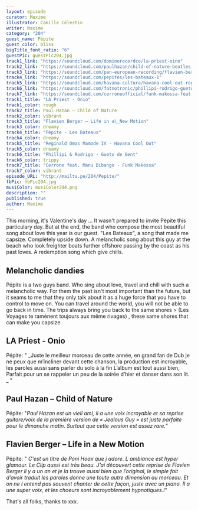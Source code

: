 ```yaml
---
layout: episode
curator: Maxime
illustrator: Camille Célestin
writer: Maxime
category: "204"
guest_name: Pépite
guest_color: bliss
bigTitle_font_ratio: "6"
guestPic: guestPic204.jpg
track1_link: "https://soundcloud.com/dominorecordco/la-priest-oino"
track2_link: "https://soundcloud.com/paulhazan/child-of-nature-beatles-cover"
track3_link: "https://soundcloud.com/pan-european-recording/flavien-berger-ville-neuve-life-in-a-new-motion-cover"
track4_link: "https://soundcloud.com/pepites/les-bateaux-1"
track5_link: "https://soundcloud.com/havana-cultura/havana-cool-out-reginald-omas-mamode-iv"
track6_link: "https://soundcloud.com/fatnotronic/phillipi-rodrigo-gueto-de-gent-deewee010"
track7_link: "https://soundcloud.com/cerroneofficial/funk-makossa-feat-manu-dibango"
track1_title: "LA Priest - Onio"
track1_color: rough
track2_title: Paul Hazan – Child of Nature
track2_color: vibrant
track3_title: "Flavien Berger – Life in a\_New Motion"
track3_color: dreamy
track4_title: "Pépite - Les Bateaux"
track4_color: dreamy
track5_title: "Reginald Omas Mamode IV - Havana Cool Out"
track5_color: dreamy
track6_title: "Phillipi & Rodrigo - Gueto de Gent"
track6_color: trippy
track7_title: "Cerrone feat. Manu Dibango - Funk Makossa"
track7_color: vibrant
episode_URL: "http://mailta.pe/204/Pepite/"
fbPic: fbPic204.jpg
musiColor: musiColor204.png
description: ""
published: true
author: Maxime
---
```


<p id="introduction">This morning, it's Valentine's day ... It wasn't prepared to invite Pépite this particulary day. But at the end, the band who compose the most beautiful song about love this year is our guest. "Les Bateaux", a song that made me capsize. Completely upside down. A melancholic song about this guy at the beach who look freighter boats further offshore passing by the coast as his past loves. A redemption song which give chills. </p>

## Melancholic dandies
 
Pépite is a two guys band. Who sing about love, travel and chill with such a melancholic way. For them the past isn't most important than the future, but it seams to me that they only talk about it as a huge force that you have to control to move on. You can travel around the world, you will not be able to go back in time. The trips always bring you back to the same shores > (Les Voyages te ramènent toujours aux même rivages) , these same shores that can make you capsize. 



## LA Priest  - Onio
Pépite: " _Juste le meilleur morceau de cette année, en grand fan de Dub je ne peux que m’incliner devant cette chanson, la production est incroyable, les paroles aussi sans parler du solo à la fin  L’album est tout aussi bien, Parfait pour un se rappeler un peu de la soirée d’hier et danser dans son lit. _ "

## Paul Hazan – Child of Nature
Pépite: "_Paul Hazan est un vieil ami, il a une voix incroyable et sa reprise guitare/voix de la première version de « Jealous Guy » est juste parfaite pour le dimanche matin. Surtout que cette version est assez rare._"

## Flavien Berger – Life in a New Motion
Pépite: " _C'est un titre de Poni Hoax que j adore. L ambiance est hyper glamour. Le Clip aussi est très beau. J’ai découvert cette reprise de Flavien Berger il y a un an et je la trouve aussi bien que l’original, le simple fait d’avoir traduit les paroles donne une toute autre dimension au morceau. Et on ne l entend pas souvent chanter de cette façon, juste avec un piano. Il a une super voix, et les choeurs sont incroyablement hypnotiques.!_“
 
<p id="outroduction">
That's all folks, thanks to xxx.</p>
